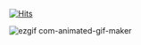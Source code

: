[![Hits](https://hits.seeyoufarm.com/api/count/incr/badge.svg?url=https%3A%2F%2Fgithub.com%2Fgjbae1212%2Fhit-counter&count_bg=%23BEFBE6&title_bg=%23FAF0DD&icon=wiiu.svg&icon_color=%23FFF8EE&title=cryptoids&edge_flat=false)](https://hits.seeyoufarm.com)

![ezgif com-animated-gif-maker](https://s6.ezgif.com/tmp/ezgif-6-216f7777f5.gif) 
